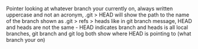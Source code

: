 Pointer looking at whatever branch your currently on, always written uppercase and not an acronym, .git > HEAD will show the path to the name of the branch shown as .git > refs > heads like in git branch message, HEAD and heads are not the same - HEAD indicates branch and heads is all local branches, git branch and git log both show where HEAD is pointing to (what branch your on)
